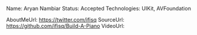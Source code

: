 Name: Aryan Nambiar
Status: Accepted
Technologies: UIKit, AVFoundation

AboutMeUrl: https://twitter.com/ifisq
SourceUrl: https://github.com/ifisq/Build-A-Piano
VideoUrl: 

<!---
EXAMPLE
Name: John Appleseed
Status: Submitted <or> Winner <or> Distinguished <or> Rejected
Technologies: SwiftUI, RealityKit, CoreGraphic

AboutMeUrl: https://linkedin.com/in/johnappleseed
SourceUrl: https://github.com/johnappleseed/wwdc2025
VideoUrl: https://youtu.be/ABCDE123456
-->
